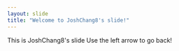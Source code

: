 ```yaml
---
layout: slide
title: "Welcome to JoshChang8's slide!"
---
```

This is JoshChang8's slide
Use the left arrow to go back!
